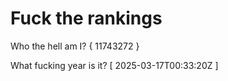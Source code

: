 # Fuck the rankings

Who the hell am I?
{ 11743272 }

What fucking year is it?
[ 2025-03-17T00:33:20Z ]
